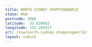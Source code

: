 ```yaml
---
title: NORTH SYDNEY SHOPPINGWORLD
state: NSW
postcode: 2060
latitude: -33.839863
longitude: 151.204557
url: /nsw/north-sydney-shoppingworld/
layout: suburb
---
```

